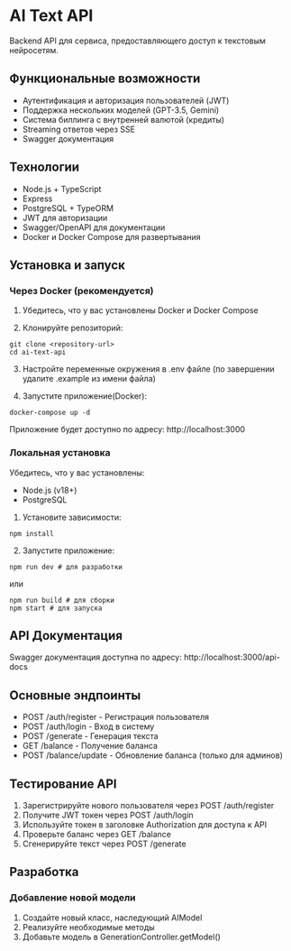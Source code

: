 # AI Text API

Backend API для сервиса, предоставляющего доступ к текстовым нейросетям.

## Функциональные возможности

- Аутентификация и авторизация пользователей (JWT)
- Поддержка нескольких моделей (GPT-3.5, Gemini)
- Система биллинга с внутренней валютой (кредиты)
- Streaming ответов через SSE
- Swagger документация

## Технологии

- Node.js + TypeScript
- Express
- PostgreSQL + TypeORM
- JWT для авторизации
- Swagger/OpenAPI для документации
- Docker и Docker Compose для развертывания

## Установка и запуск

### Через Docker (рекомендуется)

1. Убедитесь, что у вас установлены Docker и Docker Compose

2. Клонируйте репозиторий:

```
git clone <repository-url>
cd ai-text-api
```

3. Настройте переменные окружения в .env файле (по завершении удалите .example из имени файла)


4. Запустите приложение(Docker):

``` 
docker-compose up -d
```

Приложение будет доступно по адресу: http://localhost:3000   


### Локальная установка

 Убедитесь, что у вас установлены:
- Node.js (v18+)
- PostgreSQL

1. Установите зависимости:

```
npm install 
```

2. Запустите приложение:

```
npm run dev # для разработки
```

или
    
```
npm run build # для сборки
npm start # для запуска
```

## API Документация

Swagger документация доступна по адресу: http://localhost:3000/api-docs

## Основные эндпоинты

- POST /auth/register - Регистрация пользователя
- POST /auth/login - Вход в систему
- POST /generate - Генерация текста
- GET /balance - Получение баланса
- POST /balance/update - Обновление баланса (только для админов)

## Тестирование API

1. Зарегистрируйте нового пользователя через POST /auth/register
2. Получите JWT токен через POST /auth/login
3. Используйте токен в заголовке Authorization для доступа к API
4. Проверьте баланс через GET /balance
5. Сгенерируйте текст через POST /generate

## Разработка

### Добавление новой модели

1. Создайте новый класс, наследующий AIModel
2. Реализуйте необходимые методы
3. Добавьте модель в GenerationController.getModel()

